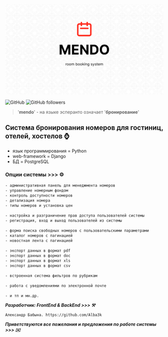 <kbd><img src="img/MENDO.png" /></kbd>

![GitHub](https://img.shields.io/github/license/Alba3k/reserv_system_mendo?style=for-the-badge)
![GitHub followers](https://img.shields.io/github/followers/Alba3k?style=social)

> '**mendo**' - на языке эсперанто означает '**бронирование**'   

## Система бронирования номеров для гостиниц, отелей, хостелов :watch:

 - язык программирования = Python
 - web-framework = Django
 - БД = PostgreSQL

### Опции системы >>> :gear:

	- административная панель для менеджмента номеров
	- управление номерным фондом 
	- контроль доступности номеров
	- детализация номера
	- типы номеров и установка цен

	- настройка и разграничение прав доступа пользователей системы
	- регистрация, вход и выход пользователей из системы

	- форма поиска свободных номеров с пользовательскими параметрами
	- каталог номеров с пагинацией
	- новостная лента с пагинацией

	- экспорт данных в формат pdf
	- экспорт данных в формат doc
	- экспорт данных в формат xls
	- экспорт данных в формат csv

	- встроенная система фильтров по рубрикам

	- работа с уведомлениями по электронной почте

	- и тп и мн.др.


***Разработчик: FrontEnd & BackEnd >>> :hammer_and_pick:***
```team
Александр Бабына. https://github.com/Alba3k
```

***Приветствуются все пожелания и предложения по работе системы >>> :envelope:***
